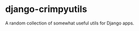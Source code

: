django-crimpyutils
==================

A random collection of somewhat useful utils for Django apps.
